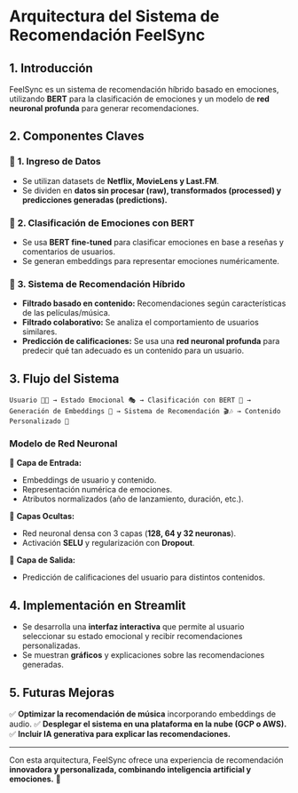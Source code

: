 # Arquitectura del Sistema de Recomendación FeelSync

## 1. Introducción
FeelSync es un sistema de recomendación híbrido basado en emociones, utilizando **BERT** para la clasificación de emociones y un modelo de **red neuronal profunda** para generar recomendaciones. 

## 2. Componentes Claves

### 🔹 **1. Ingreso de Datos**
   - Se utilizan datasets de **Netflix, MovieLens y Last.FM**.
   - Se dividen en **datos sin procesar (raw), transformados (processed) y predicciones generadas (predictions).**

### 🔹 **2. Clasificación de Emociones con BERT**
   - Se usa **BERT fine-tuned** para clasificar emociones en base a reseñas y comentarios de usuarios.
   - Se generan embeddings para representar emociones numéricamente.

### 🔹 **3. Sistema de Recomendación Híbrido**
   - **Filtrado basado en contenido:** Recomendaciones según características de las películas/música.
   - **Filtrado colaborativo:** Se analiza el comportamiento de usuarios similares.
   - **Predicción de calificaciones:** Se usa una **red neuronal profunda** para predecir qué tan adecuado es un contenido para un usuario.

## 3. Flujo del Sistema

```
Usuario 🧑‍💻 → Estado Emocional 🎭 → Clasificación con BERT 🧠 → Generación de Embeddings 🔢 → Sistema de Recomendación 🎬🎶 → Contenido Personalizado 📌
```

### **Modelo de Red Neuronal**
🔸 **Capa de Entrada:**
   - Embeddings de usuario y contenido.
   - Representación numérica de emociones.
   - Atributos normalizados (año de lanzamiento, duración, etc.).

🔸 **Capas Ocultas:**
   - Red neuronal densa con 3 capas (**128, 64 y 32 neuronas**).
   - Activación **SELU** y regularización con **Dropout**.

🔸 **Capa de Salida:**
   - Predicción de calificaciones del usuario para distintos contenidos.

## 4. Implementación en Streamlit
- Se desarrolla una **interfaz interactiva** que permite al usuario seleccionar su estado emocional y recibir recomendaciones personalizadas.
- Se muestran **gráficos** y explicaciones sobre las recomendaciones generadas.

## 5. Futuras Mejoras
✅ **Optimizar la recomendación de música** incorporando embeddings de audio.
✅ **Desplegar el sistema en una plataforma en la nube (GCP o AWS).**
✅ **Incluir IA generativa para explicar las recomendaciones.**

---
Con esta arquitectura, FeelSync ofrece una experiencia de recomendación **innovadora y personalizada, combinando inteligencia artificial y emociones.** 🚀
